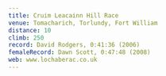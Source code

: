 ```yaml
---
title: Cruim Leacainn Hill Race
venue: Tomacharich, Torlundy, Fort William
distance: 10
climb: 250
record: David Rodgers, 0:41:36 (2006)
femaleRecord: Dawn Scott, 0:47:48 (2008)
web: www.lochaberac.co.uk
---
```

